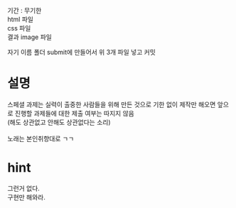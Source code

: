 기간 : 무기한
<br/>
html 파일
<br/>
css 파일
<br/>
결과 image 파일
<br/>

자기 이름 폴더 submit에 만들어서 위 3개 파일 넣고 커밋

# 설명

스페셜 과제는 실력이 출중한 사람들을 위해 만든 것으로 기한 없이 제작만 해오면 앞으로 진행할 과제들에 대한 제출 여부는 따지지 않음
<br/>(해도 상관없고 안해도 상관없다는 소리)
<br/><br/>
노래는 본인취향대로 ㄱㄱ

# hint

그런거 없다.<br/>
구현만 해와라.
